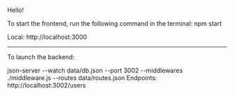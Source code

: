 Hello!

To start the frontend, run the following command in the terminal:
npm start

Local: http://localhost:3000

***
To launch the backend:

json-server --watch data/db.json --port 3002 --middlewares ./middleware.js --routes data/routes.json
Endpoints: http://localhost:3002/users

